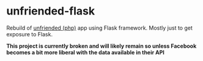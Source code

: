 unfriended-flask
================

Rebuild of [unfriended (php)](https://github.com/mcardillo55/unfriended) app using Flask framework. Mostly just to get exposure to Flask.

**This project is currently broken and will likely remain so unless Facebook becomes a bit more liberal with the data available in their API**
